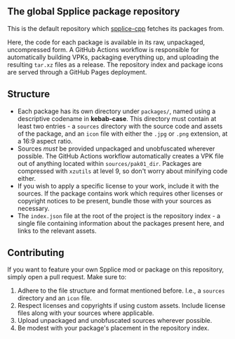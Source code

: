 ## The global Spplice package repository
This is the default repository which [spplice-cpp](https://github.com/p2r3/spplice-cpp) fetches its packages from.

Here, the code for each package is available in its raw, unpackaged, uncompressed form. A GitHub Actions workflow is responsible for automatically building VPKs, packaging everything up, and uploading the resulting `tar.xz` files as a release. The repository index and package icons are served through a GitHub Pages deployment.

## Structure
- Each package has its own directory under `packages/`, named using a descriptive codename in **kebab-case**. This directory must contain at least two entries - a `sources` directory with the source code and assets of the package, and an `icon` file with either the `.jpg` or `.png` extension, at a 16:9 aspect ratio.
- Sources _must_ be provided unpackaged and unobfuscated wherever possible. The GitHub Actions workflow automatically creates a VPK file out of anything located within `sources/pak01_dir`. Packages are compressed with `xzutils` at level 9, so don't worry about minifying code either.
- If you wish to apply a specific license to your work, include it with the sources. If the package contains work which requires other licenses or copyright notices to be present, bundle those with your sources as necessary.
- The `index.json` file at the root of the project is the repository index - a single file containing information about the packages present here, and links to the relevant assets.

## Contributing
If you want to feature your own Spplice mod or package on this repository, simply open a pull request. Make sure to:
1. Adhere to the file structure and format mentioned before. I.e., a `sources` directory and an `icon` file.
2. Respect licenses and copyrights if using custom assets. Include license files along with your sources where applicable.
3. Upload unpackaged and unobfuscated sources wherever possible.
4. Be modest with your package's placement in the repository index.
